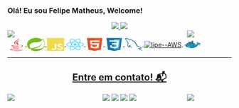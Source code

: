### Olá! Eu sou Felipe Matheus, Welcome! 


<div align="center">
  
  <a href="https://github.com/felipematheus1337">

  <img height="180em" src="https://github-readme-stats.vercel.app/api?username=felipematheus1337&show_icons=true&theme=merko&include_all_commits=true&count_private=true"/>
  <img height="180em" src="https://github-readme-stats.vercel.app/api/top-langs/?username=felipematheus1337&layout=compact&langs_count=7&theme=dark"/>
</div>
  
  <img align='left' src='https://i.pinimg.com/originals/9d/9b/d1/9d9bd13afce1a798d22ecfd9897730ed.gif' width='150px'>
  <img align='right' src='https://giffiles.alphacoders.com/360/36088.gif' width='100px'>

  <div style="display: inline_block"><br>
  <img align="center" alt="lipe-Js" height="30" width="40" src="https://raw.githubusercontent.com/devicons/devicon/master/icons/java/java-plain.svg">
  <img align="center" alt="lipe--CSS" height="30" width="40" src="https://raw.githubusercontent.com/devicons/devicon/master/icons/spring/spring-original.svg">
  <img align="center" alt="lipe-Js" height="30" width="40" src="https://raw.githubusercontent.com/devicons/devicon/master/icons/javascript/javascript-plain.svg">
  <img align="center" alt="lipe--React" height="30" width="40" src="https://raw.githubusercontent.com/devicons/devicon/master/icons/react/react-original.svg">
  <img align="center" alt="lipe--HTML" height="30" width="40" src="https://raw.githubusercontent.com/devicons/devicon/master/icons/html5/html5-original.svg">
  <img align="center" alt="lipe--CSS" height="30" width="40" src="https://raw.githubusercontent.com/devicons/devicon/master/icons/css3/css3-original.svg">
  <img align="center" alt="lipe--CSS" height="30" width="40" src="https://raw.githubusercontent.com/devicons/devicon/master/icons/mysql/mysql-original.svg">
  <img align="center" alt="lipe--AWS" height="50" width="60" src="https://upload.wikimedia.org/wikipedia/commons/5/5c/AWS_Simple_Icons_AWS_Cloud.svg">
  <img align="center" alt="lipe--CSS" height="30" width="40" src="https://raw.githubusercontent.com/devicons/devicon/master/icons/docker/docker-original.svg">
      


    

</div>

  <div>
     <hr>
  </div>

<h2 title="Contato" align="center">Entre em contato! 📬 </h2>

<div align="center"> 
<img align='right' src='https://img1.picmix.com/output/stamp/normal/8/6/5/6/1756568_c4174.gif' width='100px'>
<img align='left' src='http://31.media.tumblr.com/tumblr_mdjdhmnIPJ1r6x1zlo1_400.gif' width='100px'>
  <a title="E-mail" href="mailto:lipehbr@gmail.com"><img src="https://img.shields.io/badge/Gmail-D14836?style=for-the-badge&logo=gmail&logoColor=white" target="_blank"></a>
  <a title="LinkedIn" href="https://www.linkedin.com/in/felipe-matheus-34232b162/" target="_blank"><img src="https://img.shields.io/badge/-LinkedIn-%230077B5?style=for-the-badge&logo=linkedin&logoColor=white"></a>
  <a title="Twitter" href="https://twitter.com/felipemath73" target="_blank"><img src="https://img.shields.io/badge/Twitter-1DA1F2?style=for-the-badge&logo=twitter&logoColor=white" target="_blank"></a> 
  <a title="Telegram" href="https://t.me/felipem1337" target="_blank"><img src="https://img.shields.io/badge/Telegram-2CA5E0?style=for-the-badge&logo=telegram&logoColor=white" target="_blank"></a> 
</p>


 
</div>
 



